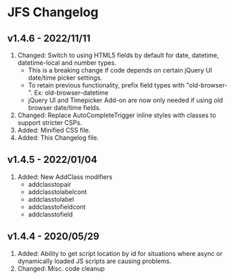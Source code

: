 JFS Changelog
=============

v1.4.6 - 2022/11/11
---------------
1. Changed: Switch to using HTML5 fields by default for date, datetime, datetime-local and number types.
    * This is a breaking change if code depends on certain jQuery UI date/time picker settings.
    * To retain previous functionality, prefix field types with "old-browser-". Ex: old-browser-datetime
    * jQuery UI and Timepicker Add-on are now only needed if using old browser date/time fields.
2. Changed: Replace AutoCompleteTrigger inline styles with classes to support stricter CSPs.
3. Added: Minified CSS file.
4. Added: This Changelog file.

v1.4.5 - 2022/01/04
---------------
1. Added: New AddClass modifiers
    * addclasstopair
    * addclasstolabelcont
    * addclasstolabel
    * addclasstofieldcont
    * addclasstofield

v1.4.4 - 2020/05/29
---------------
1. Added: Ability to get script location by id for situations where async or dynamically loaded JS scripts are causing problems.
2. Changed: Misc. code cleanup
